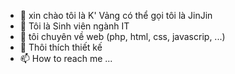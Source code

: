 - 👋 xin chào tôi là K' Vảng có thể gọi tôi là JinJin
- 👀 Tôi là Sinh viên ngành IT
- 🌱 tôi chuyên về web (php, html, css, javascrip, ...)
- 💞️ Thôi thích thiết kế
- 📫 How to reach me ...

<!---
KVang05112002/KVang05112002 is a ✨ special ✨ repository because its `README.md` (this file) appears on your GitHub profile.
You can click the Preview link to take a look at your changes.
--->
